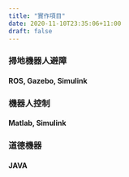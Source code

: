 ```yaml
---
title: "實作項目"
date: 2020-11-10T23:35:06+11:00
draft: false
---
```


### 掃地機器人避障
#### ROS, Gazebo, Simulink




### 機器人控制
#### Matlab, Simulink



### 道德機器
#### JAVA

